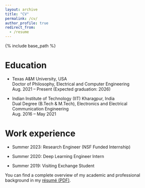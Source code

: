 ```yaml
---
layout: archive
title: "CV"
permalink: /cv/
author_profile: true
redirect_from:
  - /resume
---
```


{% include base_path %}

Education
======
* Texas A&M University, USA  
  Doctor of Philosophy, Electrical and Computer Engineering  
  Aug. 2021 – Present (Expected graduation: 2026)

* Indian Institute of Technology (IIT) Kharagpur, India  
  Dual Degree (B.Tech & M.Tech), Electronics and Electrical Communication Engineering  
  Aug. 2016 – May 2021

Work experience
======

* Summer 2023: Research Engineer (NSF Funded Internship)
  

* Summer 2020: Deep Learning Engineer Intern
  

* Summer 2019: Visiting Exchange Student
  
You can find a complete overview of my academic and professional background in my [résumé (PDF)](/files/MadhurimaM1.pdf).
